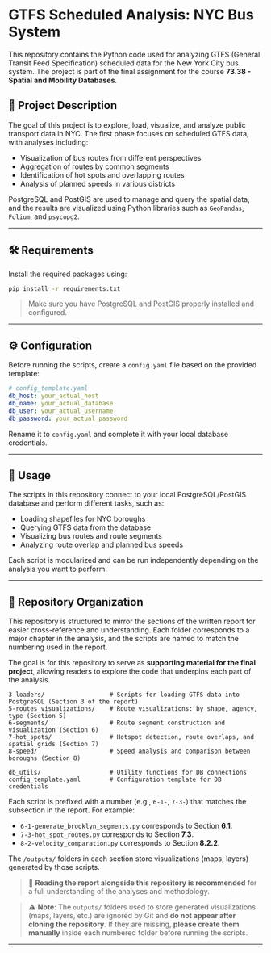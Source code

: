 # GTFS Scheduled Analysis: NYC Bus System

This repository contains the Python code used for analyzing GTFS (General Transit Feed Specification) scheduled data for the New York City bus system. The project is part of the final assignment for the course **73.38 - Spatial and Mobility Databases**.

## 📌 Project Description

The goal of this project is to explore, load, visualize, and analyze public transport data in NYC. The first phase focuses on scheduled GTFS data, with analyses including:

- Visualization of bus routes from different perspectives
- Aggregation of routes by common segments
- Identification of hot spots and overlapping routes
- Analysis of planned speeds in various districts

PostgreSQL and PostGIS are used to manage and query the spatial data, and the results are visualized using Python libraries such as `GeoPandas`, `Folium`, and `psycopg2`.

---

## 🛠️ Requirements

Install the required packages using:

```bash
pip install -r requirements.txt
```

> Make sure you have PostgreSQL and PostGIS properly installed and configured.

---

## ⚙️ Configuration

Before running the scripts, create a `config.yaml` file based on the provided template:

```yaml
# config_template.yaml
db_host: your_actual_host
db_name: your_actual_database
db_user: your_actual_username
db_password: your_actual_password
```

Rename it to `config.yaml` and complete it with your local database credentials.

---

## 🚀 Usage

The scripts in this repository connect to your local PostgreSQL/PostGIS database and perform different tasks, such as:

- Loading shapefiles for NYC boroughs
- Querying GTFS data from the database
- Visualizing bus routes and route segments
- Analyzing route overlap and planned bus speeds

Each script is modularized and can be run independently depending on the analysis you want to perform.

---

## 📂 Repository Organization

This repository is structured to mirror the sections of the written report for easier cross-reference and understanding. Each folder corresponds to a major chapter in the analysis, and the scripts are named to match the numbering used in the report.

The goal is for this repository to serve as **supporting material for the final project**, allowing readers to explore the code that underpins each part of the analysis.

```
3-loaders/                  # Scripts for loading GTFS data into PostgreSQL (Section 3 of the report)
5-routes_visualizations/    # Route visualizations: by shape, agency, type (Section 5)
6-segments/                 # Route segment construction and visualization (Section 6)
7-hot_spots/                # Hotspot detection, route overlaps, and spatial grids (Section 7)
8-speed/                    # Speed analysis and comparison between boroughs (Section 8)

db_utils/                   # Utility functions for DB connections
config_template.yaml        # Configuration template for DB credentials
```

Each script is prefixed with a number (e.g., `6-1-`, `7-3-`) that matches the subsection in the report. For example:

- `6-1-generate_brooklyn_segments.py` corresponds to Section **6.1**.
- `7-3-hot_spot_routes.py` corresponds to Section **7.3**.
- `8-2-velocity_comparation.py` corresponds to Section **8.2.2**.

The `/outputs/` folders in each section store visualizations (maps, layers) generated by those scripts.

> 📖 **Reading the report alongside this repository is recommended** for a full understanding of the analyses and methodology.

>⚠️ **Note**: The `outputs/` folders used to store generated visualizations (maps, layers, etc.) are ignored by Git and **do not appear after cloning the repository**. If they are missing, **please create them manually** inside each numbered folder before running the scripts.

---
